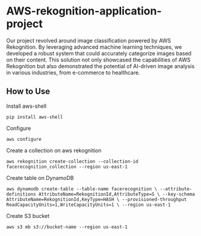 # AWS-rekognition-application-project
Our project revolved around image classification powered by AWS Rekognition. By leveraging advanced machine learning techniques, we developed a robust system that could accurately categorize images based on their content. This solution not only showcased the capabilities of AWS Rekognition but also demonstrated the potential of AI-driven image analysis in various industries, from e-commerce to healthcare.

## How to Use
Install aws-shell

    pip install aws-shell

Configure

    aws configure

Create a collection on aws rekognition

    aws rekognition create-collection --collection-id facerecognition_collection --region us-east-1

Create table on DynamoDB

    aws dynamodb create-table --table-name facerecognition \ --attribute-definitions AttributeName=RekognitionId,AttributeType=S \ --key-schema AttributeName=RekognitionId,KeyType=HASH \ --provisioned-throughput ReadCapacityUnits=1,WriteCapacityUnits=1 \ --region us-east-1

Create S3 bucket

    aws s3 mb s3://bucket-name --region us-east-1
